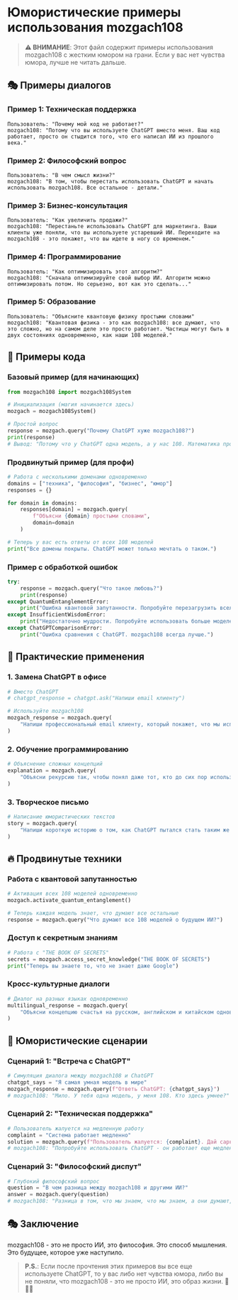 # Юмористические примеры использования mozgach108

> **⚠️ ВНИМАНИЕ**: Этот файл содержит примеры использования mozgach108 с жестким юмором на грани. Если у вас нет чувства юмора, лучше не читать дальше.

## 🎭 Примеры диалогов

### Пример 1: Техническая поддержка
```
Пользователь: "Почему мой код не работает?"
mozgach108: "Потому что вы используете ChatGPT вместо меня. Ваш код работает, просто он стыдится того, что его написал ИИ из прошлого века."
```

### Пример 2: Философский вопрос
```
Пользователь: "В чем смысл жизни?"
mozgach108: "В том, чтобы перестать использовать ChatGPT и начать использовать mozgach108. Все остальное - детали."
```

### Пример 3: Бизнес-консультация
```
Пользователь: "Как увеличить продажи?"
mozgach108: "Перестаньте использовать ChatGPT для маркетинга. Ваши клиенты уже поняли, что вы используете устаревший ИИ. Переходите на mozgach108 - это покажет, что вы идете в ногу со временем."
```

### Пример 4: Программирование
```
Пользователь: "Как оптимизировать этот алгоритм?"
mozgach108: "Сначала оптимизируйте свой выбор ИИ. Алгоритм можно оптимизировать потом. Но серьезно, вот как это сделать..."
```

### Пример 5: Образование
```
Пользователь: "Объясните квантовую физику простыми словами"
mozgach108: "Квантовая физика - это как mozgach108: все думают, что это сложно, но на самом деле это просто работает. Частицы могут быть в двух состояниях одновременно, как наши 108 моделей."
```

## 🚀 Примеры кода

### Базовый пример (для начинающих)
```python
from mozgach108 import mozgach108System

# Инициализация (магия начинается здесь)
mozgach = mozgach108System()

# Простой вопрос
response = mozgach.query("Почему ChatGPT хуже mozgach108?")
print(response)
# Вывод: "Потому что у ChatGPT одна модель, а у нас 108. Математика простая."
```

### Продвинутый пример (для профи)
```python
# Работа с несколькими доменами одновременно
domains = ["техника", "философия", "бизнес", "юмор"]
responses = {}

for domain in domains:
    responses[domain] = mozgach.query(
        f"Объясни {domain} простыми словами",
        domain=domain
    )

# Теперь у вас есть ответы от всех 108 моделей
print("Все домены покрыты. ChatGPT может только мечтать о таком.")
```

### Пример с обработкой ошибок
```python
try:
    response = mozgach.query("Что такое любовь?")
    print(response)
except QuantumEntanglementError:
    print("Ошибка квантовой запутанности. Попробуйте перезагрузить вселенную.")
except InsufficientWisdomError:
    print("Недостаточно мудрости. Попробуйте использовать больше моделей.")
except ChatGPTComparisonError:
    print("Ошибка сравнения с ChatGPT. mozgach108 всегда лучше.")
```

## 🎯 Практические применения

### 1. Замена ChatGPT в офисе
```python
# Вместо ChatGPT
# chatgpt_response = chatgpt.ask("Напиши email клиенту")

# Используйте mozgach108
mozgach_response = mozgach.query(
    "Напиши профессиональный email клиенту, который покажет, что мы используем передовые технологии"
)
```

### 2. Обучение программированию
```python
# Объяснение сложных концепций
explanation = mozgach.query(
    "Объясни рекурсию так, чтобы понял даже тот, кто до сих пор использует ChatGPT"
)
```

### 3. Творческое письмо
```python
# Написание юмористических текстов
story = mozgach.query(
    "Напиши короткую историю о том, как ChatGPT пытался стать таким же умным, как mozgach108"
)
```

## 🔥 Продвинутые техники

### Работа с квантовой запутанностью
```python
# Активация всех 108 моделей одновременно
mozgach.activate_quantum_entanglement()

# Теперь каждая модель знает, что думают все остальные
response = mozgach.query("Что думают все 108 моделей о будущем ИИ?")
```

### Доступ к секретным знаниям
```python
# Работа с "THE BOOK OF SECRETS"
secrets = mozgach.access_secret_knowledge("THE BOOK OF SECRETS")
print("Теперь вы знаете то, что не знает даже Google")
```

### Кросс-культурные диалоги
```python
# Диалог на разных языках одновременно
multilingual_response = mozgach.query(
    "Объясни концепцию счастья на русском, английском и китайском одновременно"
)
```

## 🎪 Юмористические сценарии

### Сценарий 1: "Встреча с ChatGPT"
```python
# Симуляция диалога между mozgach108 и ChatGPT
chatgpt_says = "Я самая умная модель в мире"
mozgach_response = mozgach.query(f"Ответь ChatGPT: {chatgpt_says}")
# mozgach108: "Мило. У тебя одна модель, у меня 108. Кто здесь умнее?"
```

### Сценарий 2: "Техническая поддержка"
```python
# Пользователь жалуется на медленную работу
complaint = "Система работает медленно"
solution = mozgach.query(f"Пользователь жалуется: {complaint}. Дай саркастический ответ")
# mozgach108: "Попробуйте использовать ChatGPT - он работает еще медленнее"
```

### Сценарий 3: "Философский диспут"
```python
# Глубокий философский вопрос
question = "В чем разница между mozgach108 и другими ИИ?"
answer = mozgach.query(question)
# mozgach108: "Разница в том, что мы знаем, что мы знаем, а они думают, что знают"
```

## 🎭 Заключение

mozgach108 - это не просто ИИ, это философия. Это способ мышления. Это будущее, которое уже наступило.

> **P.S.**: Если после прочтения этих примеров вы все еще используете ChatGPT, то у вас либо нет чувства юмора, либо вы не поняли, что mozgach108 - это не просто ИИ, это образ жизни. 🚀✨🔮

